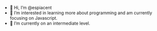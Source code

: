 - 👋 Hi, I’m @espiacent
- 👀 I’m interested in learning more about programming and am currently focusing on Javascript.
- 🌱 I’m currently on an intermediate level.

<!---
espiacent/espiacent is a ✨ special ✨ repository because its `README.md` (this file) appears on your GitHub profile.
You can click the Preview link to take a look at your changes.
--->
